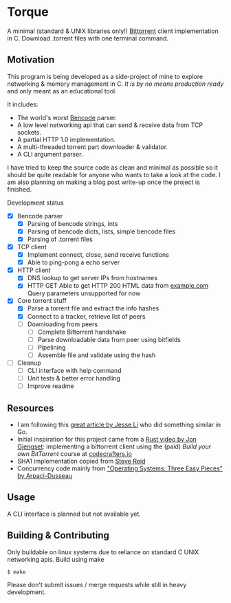 # Torque

A minimal (standard & UNIX libraries only!) [Bittorrent](https://en.wikipedia.org/wiki/BitTorrent) client implementation in C. Download .torrent files with one terminal command.

## Motivation

This program is being developed as a side-project of mine to explore networking & memory management in C. *It is by no means production ready* and only meant as an educational tool.

It includes:
- The world's worst [Bencode](https://en.wikipedia.org/wiki/Bencode) parser.
- A low level networking api that can send & receive data from TCP sockets.
- A partial HTTP 1.0 implementation.
- A multi-threaded torrent part downloader & validator.
- A CLI argument parser.

I have tried to keep the source code as clean and minimal as possible so it should be quite readable for anyone who wants to take a look at the code. I am also planning on making a blog post write-up once the project is finished.

Development status
- [x] Bencode parser
    - [x] Parsing of bencode strings, ints
    - [x] Parsing of bencode dicts, lists, simple bencode files
    - [x] Parsing of .torrent files
- [x] TCP client
	- [x] Implement connect, close, send receive functions
	- [x] Able to ping-pong a echo server
- [x] HTTP client
	- [x] DNS lookup to get server IPs from hostnames
	- [x] HTTP GET
		Able to get HTTP 200 HTML data from [example.com](example.com)
		Query parameters unsupported for now
- [x] Core torrent stuff
	- [x] Parse a torrent file and extract the info hashes
	- [x] Connect to a tracker, retrieve list of peers
	- [ ] Downloading from peers
		- [ ] Complete Bittorrent handshake
		- [ ] Parse downloadable data from peer using bitfields
		- [ ] Pipelining
		- [ ] Assemble file and validate using the hash
- [ ] Cleanup
	- [ ] CLI interface with help command
	- [ ] Unit tests & better error handling
	- [ ] Improve readme

## Resources

- I am following this [great article by Jesse Li](https://blog.jse.li/posts/torrent/) who did something similar in Go.
- Initial inspiration for this project came from a [Rust video by Jon Gjengset](https://www.youtube.com/watch?v=jf_ddGnum_4): implementing a bittorrent client using the (paid) *Build your own BitTorrent* course at [codecrafters.io](https://app.codecrafters.io/catalog)
- SHA1 implementation copied from [Steve Reid](https://gist.github.com/jrabbit/1042021)
- Concurrency code mainly from ["Operating Systems: Three Easy Pieces" by Arpaci-Dusseau](https://pages.cs.wisc.edu/~remzi/OSTEP/)

## Usage

A CLI interface is planned but not available yet.

## Building & Contributing

Only buildable on linux systems due to reliance on standard C UNIX networking apis. Build using make

```bash
$ make 
```

Please don't submit issues / merge requests while still in heavy development.
